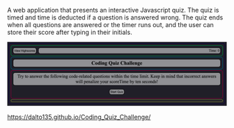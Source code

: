A web application that presents an interactive Javascript quiz. The quiz is timed and time is deducted if a question is answered wrong. The quiz ends when all questions are answered or the timer runs out, and the user can store their score after typing in their initials.

![Screenshot](https://github.com/dalto135/04-Homework/blob/master/Screen%20Shot%202021-02-20%20at%209.46.59%20PM.png)

https://dalto135.github.io/Coding_Quiz_Challenge/